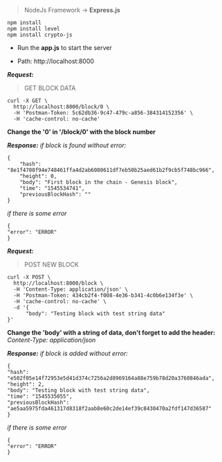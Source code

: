 > NodeJs Framework -> **Express.js**

    npm install
    npm install level
    npm install crypto-js

 
 - Run the **app.js** to start the server
   
 - Path: http://localhost:8000

***Request:***

> GET BLOCK DATA

    curl -X GET \
      http://localhost:8000/block/0 \
      -H 'Postman-Token: 5c62db36-9c47-479c-a856-384314152356' \
      -H 'cache-control: no-cache'

**Change the '0' in '/block/0' with the block number**

***Response:***
*if block is found without error:*

    {
        "hash": "8e1f4708f94e748461ffa4d2ab6080611df7eb50b25aed61b2f9cb5f748bc966",
        "height": 0,
        "body": "First block in the chain - Genesis block",
        "time": "1545534741",
        "previousBlockHash": ""
    }
*if there is some error*

    {
    "error": "ERROR"
    }


***Request:***

> POST NEW BLOCK

    curl -X POST \
      http://localhost:8000/block \
      -H 'Content-Type: application/json' \
      -H 'Postman-Token: 434cb2f4-f008-4e36-b341-4c0b6e134f3e' \
      -H 'cache-control: no-cache' \
      -d '{
          "body": "Testing block with test string data"
    }'

**Change the 'body' with a string of data, don't forget to add the header:** *Content-Type: application/json*

***Response:***
*if block is added without error:*

    {
    "hash": "e502f05e14f72953e5d41d374c7256a2d8969164a88e759b78d20a3760846ada",
    "height": 2,
    "body": "Testing block with test string data",
    "time": "1545535055",
    "previousBlockHash": "ae5aa5975fda461317d8318f2aab8e60c2de14ef39c8430470a2fdf147d36587"
    }
*if there is some error*

    {
    "error": "ERROR"
    }

